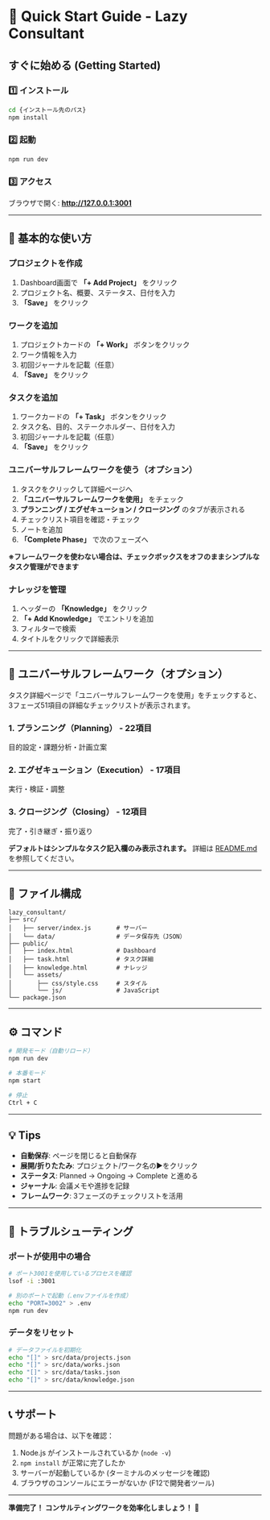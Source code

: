 # 🚀 Quick Start Guide - Lazy Consultant

## すぐに始める (Getting Started)

### 1️⃣ インストール
```bash
cd {インストール先のパス}
npm install
```

### 2️⃣ 起動
```bash
npm run dev
```

### 3️⃣ アクセス
ブラウザで開く: **http://127.0.0.1:3001**

---

## 📝 基本的な使い方

### プロジェクトを作成
1. Dashboard画面で **「+ Add Project」** をクリック
2. プロジェクト名、概要、ステータス、日付を入力
3. **「Save」** をクリック

### ワークを追加
1. プロジェクトカードの **「+ Work」** ボタンをクリック
2. ワーク情報を入力
3. 初回ジャーナルを記載（任意）
4. **「Save」** をクリック

### タスクを追加
1. ワークカードの **「+ Task」** ボタンをクリック
2. タスク名、目的、ステークホルダー、日付を入力
3. 初回ジャーナルを記載（任意）
4. **「Save」** をクリック

### ユニバーサルフレームワークを使う（オプション）
1. タスクをクリックして詳細ページへ
2. **「ユニバーサルフレームワークを使用」** をチェック
3. **プランニング / エグゼキューション / クロージング** のタブが表示される
4. チェックリスト項目を確認・チェック
5. ノートを追加
6. **「Complete Phase」** で次のフェーズへ

**※フレームワークを使わない場合は、チェックボックスをオフのままシンプルなタスク管理ができます**

### ナレッジを管理
1. ヘッダーの **「Knowledge」** をクリック
2. **「+ Add Knowledge」** でエントリを追加
3. フィルターで検索
4. タイトルをクリックで詳細表示

---

## 🎯 ユニバーサルフレームワーク（オプション）

タスク詳細ページで「ユニバーサルフレームワークを使用」をチェックすると、3フェーズ51項目の詳細なチェックリストが表示されます。

### 1. プランニング（Planning） - 22項目
目的設定・課題分析・計画立案

### 2. エグゼキューション（Execution） - 17項目
実行・検証・調整

### 3. クロージング（Closing） - 12項目
完了・引き継ぎ・振り返り

**デフォルトはシンプルなタスク記入欄のみ表示されます。** 詳細は [README.md](./README.md) を参照してください。

---

## 📂 ファイル構成

```
lazy_consultant/
├── src/
│   ├── server/index.js       # サーバー
│   └── data/                 # データ保存先（JSON）
├── public/
│   ├── index.html            # Dashboard
│   ├── task.html             # タスク詳細
│   ├── knowledge.html        # ナレッジ
│   └── assets/
│       ├── css/style.css     # スタイル
│       └── js/               # JavaScript
└── package.json
```

---

## ⚙️ コマンド

```bash
# 開発モード（自動リロード）
npm run dev

# 本番モード
npm start

# 停止
Ctrl + C
```

---

## 💡 Tips

- **自動保存**: ページを閉じると自動保存
- **展開/折りたたみ**: プロジェクト/ワーク名の▶をクリック
- **ステータス**: Planned → Ongoing → Complete と進める
- **ジャーナル**: 会議メモや進捗を記録
- **フレームワーク**: 3フェーズのチェックリストを活用

---

## 🔧 トラブルシューティング

### ポートが使用中の場合
```bash
# ポート3001を使用しているプロセスを確認
lsof -i :3001

# 別のポートで起動（.envファイルを作成）
echo "PORT=3002" > .env
npm run dev
```

### データをリセット
```bash
# データファイルを初期化
echo "[]" > src/data/projects.json
echo "[]" > src/data/works.json
echo "[]" > src/data/tasks.json
echo "[]" > src/data/knowledge.json
```

---

## 📞 サポート

問題がある場合は、以下を確認：
1. Node.js がインストールされているか (`node -v`)
2. `npm install` が正常に完了したか
3. サーバーが起動しているか (ターミナルのメッセージを確認)
4. ブラウザのコンソールにエラーがないか (F12で開発者ツール)

---

**準備完了！ コンサルティングワークを効率化しましょう！** 🎉

